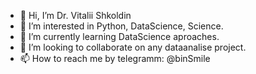 - 👋 Hi, I’m Dr. Vitalii Shkoldin  
- 👀 I’m interested in Python, DataScience, Science.
- 🌱 I’m currently learning DataScience aproaches.
- 💞️ I’m looking to collaborate on any dataanalise project.
- 📫 How to reach me by telegramm: @binSmile

<!---
binSmile/binSmile is a ✨ special ✨ repository because its `README.md` (this file) appears on your GitHub profile.
You can click the Preview link to take a look at your changes.
--->
